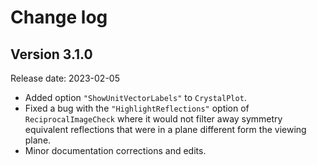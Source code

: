 # Change log

## Version 3.1.0

Release date: 2023-02-05

- Added option `"ShowUnitVectorLabels"` to `CrystalPlot`.
- Fixed a bug with the `"HighlightReflections"` option of `ReciprocalImageCheck` where it would not filter away symmetry equivalent reflections that were in a plane different form the viewing plane.
- Minor documentation corrections and edits.
